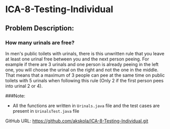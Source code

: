 # ICA-8-Testing-Individual
## Problem Description:
### How many urinals are free? 
In men's public toilets with urinals, there is this unwritten rule that you leave at least one urinal free between you and 
the next person peeing. For example if there are 3 urinals and one person is already peeing in the left one, you will 
choose the urinal on the right and not the one in the middle. That means that a maximum of 3 people can pee at the 
same time on public toilets with 5 urinals when following this rule (Only 2 if the first person pees into urinal 2 or 4). 

###Note:
- All the functions are written in `Urinals.java` file and the test cases are present in `UrinalsTest.java` file

GitHub URL: https://github.com/akskola/ICA-8-Testing-Individual.git
